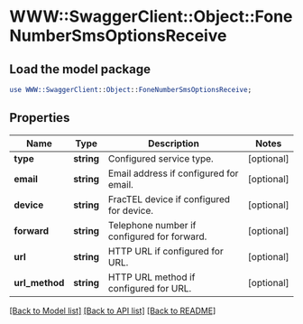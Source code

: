 # WWW::SwaggerClient::Object::FoneNumberSmsOptionsReceive

## Load the model package
```perl
use WWW::SwaggerClient::Object::FoneNumberSmsOptionsReceive;
```

## Properties
Name | Type | Description | Notes
------------ | ------------- | ------------- | -------------
**type** | **string** | Configured service type. | [optional] 
**email** | **string** | Email address if configured for email. | [optional] 
**device** | **string** | FracTEL device if configured for device. | [optional] 
**forward** | **string** | Telephone number if configured for forward. | [optional] 
**url** | **string** | HTTP URL if configured for URL. | [optional] 
**url_method** | **string** | HTTP URL method if configured for URL. | [optional] 

[[Back to Model list]](../README.md#documentation-for-models) [[Back to API list]](../README.md#documentation-for-api-endpoints) [[Back to README]](../README.md)


